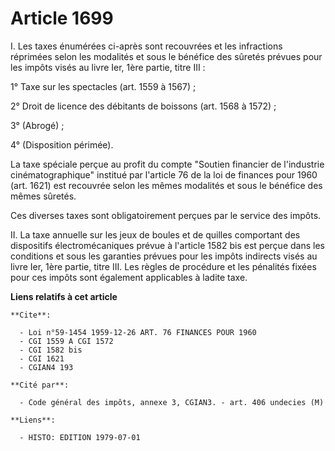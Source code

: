# Article 1699

I. Les taxes énumérées ci-après sont recouvrées et les infractions réprimées selon les modalités et sous le bénéfice des
sûretés prévues pour les impôts visés au livre Ier, 1ère partie, titre III :

1° Taxe sur les spectacles (art. 1559 à 1567) ;

2° Droit de licence des débitants de boissons (art. 1568 à 1572) ;

3° (Abrogé) ;

4° (Disposition périmée).

La taxe spéciale perçue au profit du compte "Soutien financier de l'industrie cinématographique" institué par l'article 76 de
la loi de finances pour 1960 (art. 1621) est recouvrée selon les mêmes modalités et sous le bénéfice des mêmes sûretés.

Ces diverses taxes sont obligatoirement perçues par le service des impôts.

II. La taxe annuelle sur les jeux de boules et de quilles comportant des dispositifs électromécaniques prévue à l'article
1582 bis est perçue dans les conditions et sous les garanties prévues pour les impôts indirects visés au livre Ier, 1ère
partie, titre III. Les règles de procédure et les pénalités fixées pour ces impôts sont également applicables à ladite taxe.

**Liens relatifs à cet article**

	**Cite**:

	  - Loi n°59-1454 1959-12-26 ART. 76 FINANCES POUR 1960
	  - CGI 1559 A CGI 1572
	  - CGI 1582 bis
	  - CGI 1621
	  - CGIAN4 193

	**Cité par**:

	  - Code général des impôts, annexe 3, CGIAN3. - art. 406 undecies (M)

	**Liens**:

	  - HISTO: EDITION 1979-07-01
